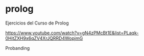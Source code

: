 # prolog
Ejercicios del Curso de Prolog

https://www.youtube.com/watch?v=gN4zPMcBt1E&list=PLaqk-0HitZXH9x6qZV4XrJQRRD4WopjmG



Probanding
